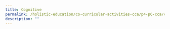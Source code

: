 ```yaml
---
title: Cognitive
permalink: /holistic-education/co-curricular-activities-cca/p4-p6-cca/cognitive
description: ""
---
```

